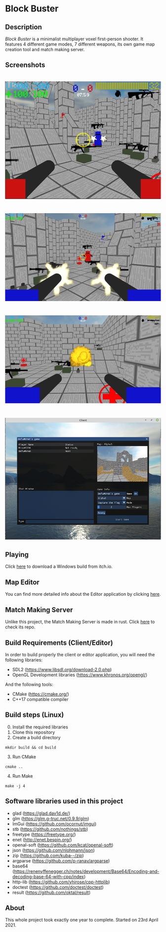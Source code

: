 # Block Buster

## Description
*Block Buster* is a minimalist multiplayer voxel first-person shooter. It features 4 different game modes, 7 different weapons, its own game map creation tool and match making server.

## Screenshots

# ![gameplay-1](https://github.com/MartGon/BlockBuster/blob/main/docs/game/itchio/imgs/Gameplay1.png?raw=true)
# ![gameplay-2](https://github.com/MartGon/BlockBuster/blob/main/docs/game/itchio/imgs/Gameplay2.png?raw=true)
# ![explosion-1](https://github.com/MartGon/BlockBuster/blob/main/docs/game/itchio/imgs/Explosion.png?raw=true)
# ![menu](https://github.com/MartGon/BlockBuster/blob/main/docs/game/itchio/imgs/Menu.png?raw=true)

## Playing

Click [here](https://defu.itch.io/block-buster) to download a Windows build from itch.io. 

## Map Editor

You can find more detailed info about the Editor application by clicking [here](https://defu.itch.io/blockbuster-editor).

## Match Making Server

Unlike this project, the Match Making Server is made in rust. Click [here](https://github.com/MartGon/BlockBuster-MatchMaking) to check its repo.

## Build Requirements (Client/Editor)

In order to build properly the client or editor application, you will need the following libraries:

- SDL2 (https://www.libsdl.org/download-2.0.php)
- OpenGL Development libraries (https://www.khronos.org/opengl/)

And the following tools:

- CMake (https://cmake.org/)
- C++17 compatible compiler

## Build steps (Linux)

0. Install the required libraries
1. Clone this repository
2. Create a build directory

`mkdir build && cd build`

3. Run CMake

`cmake ..`

4. Run Make

`make -j 4`


## Software libraries used in this project

- glad (https://glad.dav1d.de/)
- glm  (https://glm.g-truc.net/0.9.9/glm)
- ImGui (https://github.com/ocornut/imgui)
- stb (https://github.com/nothings/stb)
- freetype (https://freetype.org/)
- enet (http://enet.bespin.org/)
- openal-soft (https://github.com/kcat/openal-soft)
- json (https://github.com/nlohmann/json)
- zip (https://github.com/kuba--/zip)
- argparse (https://github.com/p-ranav/argparse)
- base64 (https://renenyffenegger.ch/notes/development/Base64/Encoding-and-decoding-base-64-with-cpp/index)
- http-lib (https://github.com/yhirose/cpp-httplib)
- doctest (https://github.com/doctest/doctest)
- result (https://github.com/oktal/result)

## About

This whole project took exactly one year to complete. Started on 23rd April 2021.